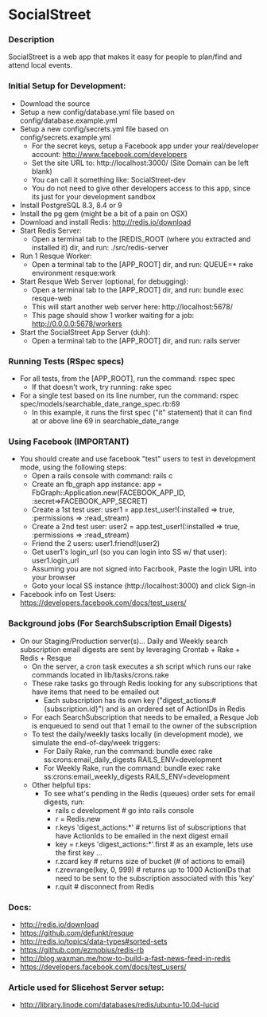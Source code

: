 SocialStreet
================

### Description

SocialStreet is a web app that makes it easy for people to plan/find and attend local events.

### Initial Setup for Development:

- Download the source
- Setup a new config/database.yml file based on config/database.example.yml
- Setup a new config/secrets.yml file based on config/secrets.example.yml
  - For the secret keys, setup a Facebook app under your real/developer account: http://www.facebook.com/developers
  - Set the site URL to: http://localhost:3000/ (Site Domain can be left blank)
  - You can call it something like: SocialStreet-dev
  - You do not need to give other developers access to this app, since its just for your development sandbox
- Install PostgreSQL 8.3, 8.4 or 9
- Install the pg gem (might be a bit of a pain on OSX)
- Download and install Redis: http://redis.io/download
- Start Redis Server:
  - Open a terminal tab to the [REDIS_ROOT (where you extracted and installed it) dir, and run: ./src/redis-server
- Run 1 Resque Worker:
  - Open a terminal tab to the [APP_ROOT] dir, and run: QUEUE=* rake environment resque:work
- Start Resque Web Server (optional, for debugging):
  - Open a terminal tab to the [APP_ROOT] dir, and run: bundle exec resque-web
  - This will start another web server here: http://localhost:5678/
  - This page should show 1 worker waiting for a job: http://0.0.0.0:5678/workers
- Start the SocialStreet App Server (duh):
  - Open a terminal tab to the [APP_ROOT] dir, and run: rails server

### Running Tests (RSpec specs)
- For all tests, from the [APP_ROOT], run the command: rspec spec
  - If that doesn't work, try running: rake spec
- For a single test based on its line number, run the command: rspec spec/models/searchable_date_range_spec.rb:69
  - In this example, it runs the first spec ("it" statement) that it can find at or above line 69 in searchable_date_range

### Using Facebook (IMPORTANT)
- You should create and use facebook "test" users to test in development mode, using the following steps:
  - Open a rails console with command: rails c
  - Create an fb_graph app instance: app = FbGraph::Application.new(FACEBOOK_APP_ID, :secret=>FACEBOOK_APP_SECRET)
  - Create a 1st test user: user1 = app.test_user!(:installed => true, :permissions => :read_stream)
  - Create a 2nd test user: user2 = app.test_user!(:installed => true, :permissions => :read_stream)
  - Friend the 2 users: user1.friend!(user2) 
  - Get user1's login_url (so you can login into SS w/ that user): user1.login_url
  - Assuming you are not signed into Facrbook, Paste the login URL into your browser
  - Goto your local SS instance (http://localhost:3000) and click Sign-in
- Facebook info on Test Users: https://developers.facebook.com/docs/test_users/

### Background jobs (For SearchSubscription Email Digests)
- On our Staging/Production server(s)... Daily and Weekly search subscription email digests are sent by leveraging Crontab + Rake + Redis + Resque
  - On the server, a cron task executes a sh script which runs our rake commands located in lib/tasks/crons.rake
  - These rake tasks go through Redis looking for any subscriptions that have items that need to be emailed out
    - Each subscription has its own key ("digest_actions:#{subscription.id}") and is an ordered set of ActionIDs in Redis
  - For each SearchSubscription that needs to be emailed, a Resque Job is enqueued to send out that 1 email to the owner of the subscription
  - To test the daily/weekly tasks locally (in development mode), we simulate the end-of-day/week triggers:
    - For Daily Rake, run the command: bundle exec rake ss:crons:email_daily_digests RAILS_ENV=development
    - For Weekly Rake, run the command: bundle exec rake ss:crons:email_weekly_digests RAILS_ENV=development
  - Other helpful tips:
    - To see what's pending in the Redis (queues) order sets for email digests, run:
      - rails c development # go into rails console
      - r = Redis.new
      - r.keys 'digest_actions:*' # returns list of subscriptions that have ActionIds to be emailed in the next digest email
      - key = r.keys 'digest_actions:*'.first # as an example, lets use the first key ...
      - r.zcard key # returns size of bucket (# of actions to email)
      - r.zrevrange(key, 0, 999) # returns up to 1000 ActionIDs that need to be sent to the subscription associated with this 'key'
      - r.quit # disconnect from Redis

### Docs:

- http://redis.io/download
- https://github.com/defunkt/resque
- http://redis.io/topics/data-types#sorted-sets
- https://github.com/ezmobius/redis-rb
- http://blog.waxman.me/how-to-build-a-fast-news-feed-in-redis
- https://developers.facebook.com/docs/test_users/

### Article used for Slicehost Server setup:

- http://library.linode.com/databases/redis/ubuntu-10.04-lucid
